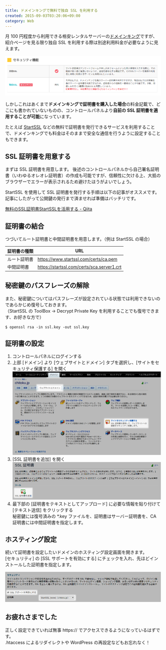 ```yaml
---
title: ドメインキングで無料で独自 SSL を利用する
created: 2015-09-03T03:20:06+09:00
category: Web
---
```

月 100 円程度から利用できる格安レンタルサーバーの[ドメインキング](https://www.domainking.jp/)ですが、紹介ページを見る限り独自 SSL を利用する際は別途利用料金が必要なように見えます。

![](../media/domainking-ssl.png)

しかしこれはあくまで**ドメインキングで証明書を購入した場合**の料金記載で、どこにも書かれていないものの、コントロールパネルより**自前の SSL 証明書を適用することが可能**になっています。

たとえば [StartSSL](https://www.startssl.com/) などの無料で証明書を発行できるサービスを利用することで、ドメインキングでも料金はそのままで安全な通信を行うように設定することもできます。

<!-- more -->

## SSL 証明書を用意する

まずは SSL 証明書を用意します。
後述のコントロールパネルから自己署名証明書（いわゆるオレオレ証明書）の作成も可能ですが、信頼性に欠ける上、大抵のブラウザーでエラーが表示されるため避けたほうがよいでしょう。

StartSSL を使用して SSL 証明書を発行する手順は以下の記事がオススメです。
記事にしたがって公開鍵の発行まで済ませれば準備はバッチリです。

[無料のSSL証明書StartSSLを活用する - Qiita](https://qiita.com/k-shogo/items/870b6d3939dd08da2de4)

## 証明書の結合

つづいてルート証明書と中間証明書を用意します。（例は StartSSL の場合）

| 証明書の種類 | URL                                        |
| ------------ | ------------------------------------------ |
| ルート証明書 | https://www.startssl.com/certs/ca.pem      |
| 中間証明書   | https://startssl.com/certs/sca.server1.crt |

## 秘密鍵のパスフレーズの解除

また、秘密鍵についてはパスフレーズが設定されている状態では利用できないのであらかじめ復号しておきます。  
（StartSSL の ToolBox -> Decrypt Private Key を利用することでも復号できます、お好きな方で）

```shell
$ openssl rsa -in ssl.key -out ssl.key
```

## 証明書の設定

1. コントロールパネルにログインする
2. 上部 \[ドメイン\] より \[ウェブサイトとドメイン\] タブを選択し、\[サイトをセキュリティ保護する\] を開く  
![](../media/plesk-domains.png)
3. \[SSL 証明書を追加\] を開く  
![](../media/plesk-ssl-top.png)
4. 最下部の \[証明書をテキストとしてアップロード\] に必要な情報を貼り付けて \[テキスト送信\] をクリックする  
秘密鍵には復号済みの \*.key ファイルを、証明書はサーバー証明書を、CA 証明書には中間証明書を指定します。

## ホスティング設定

続いて証明書を設定したいドメインのホスティング設定画面を開きます。  
\[セキュリティ\] の \[SSL サポートを有効にする\] にチェックを入れ、先ほどインストールした証明書を指定します。

![](../media/plesk-enable-ssl.png)

## お疲れさまでした

正しく設定できていれば無事 https:// でアクセスできるようになっているはずです。  
.htaccess によるリダイレクトや WordPress の再設定などもお忘れなく！
